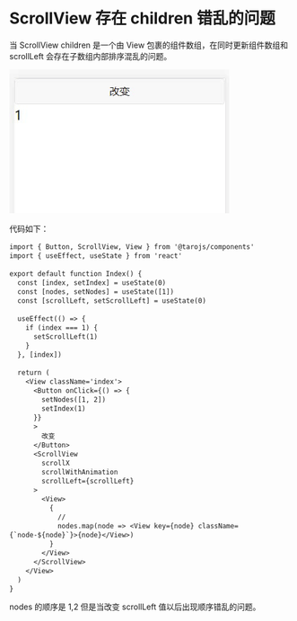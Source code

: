# ScrollView 存在 children 错乱的问题

当 ScrollView children 是一个由 View 包裹的组件数组，在同时更新组件数组和 scrollLeft 会存在子数组内部排序混乱的问题。


![h5](https://raw.githubusercontent.com/taroify/taro339-maprender/main/images/render.png)

代码如下：

```tsx
import { Button, ScrollView, View } from '@tarojs/components'
import { useEffect, useState } from 'react'

export default function Index() {
  const [index, setIndex] = useState(0)
  const [nodes, setNodes] = useState([1])
  const [scrollLeft, setScrollLeft] = useState(0)

  useEffect(() => {
    if (index === 1) {
      setScrollLeft(1)
    }
  }, [index])

  return (
    <View className='index'>
      <Button onClick={() => {
        setNodes([1, 2])
        setIndex(1)
      }}
      >
        改变
      </Button>
      <ScrollView
        scrollX
        scrollWithAnimation
        scrollLeft={scrollLeft}
      >
        <View>
          {
            //
            nodes.map(node => <View key={node} className={`node-${node}`}>{node}</View>)
          }
        </View>
      </ScrollView>
    </View>
  )
}
```
nodes 的顺序是 1,2 但是当改变 scrollLeft 值以后出现顺序错乱的问题。

